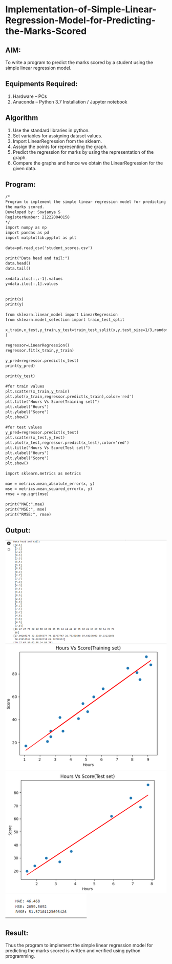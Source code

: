 # Implementation-of-Simple-Linear-Regression-Model-for-Predicting-the-Marks-Scored

## AIM:
To write a program to predict the marks scored by a student using the simple linear regression model.

## Equipments Required:
1. Hardware – PCs
2. Anaconda – Python 3.7 Installation / Jupyter notebook

## Algorithm
1. Use the standard libraries in python.
2. Set variables for assigning dataset values.
3. Import LinearRegression from the sklearn.
4. Assign the points for representing the graph.
5. Predict the regression for marks by using the representation of the graph.
6. Compare the graphs and hence we obtain the LinearRegression for the given
data.

## Program:
```
/*
Program to implement the simple linear regression model for predicting the marks scored.
Developed by: Sowjanya S
RegisterNumber: 212220040158
*/
import numpy as np
import pandas as pd
import matplotlib.pyplot as plt

data=pd.read_csv('student_scores.csv')

print("Data head and tail:")
data.head()
data.tail()

x=data.iloc[:,:-1].values  
y=data.iloc[:,1].values


print(x)
print(y)

from sklearn.linear_model import LinearRegression
from sklearn.model_selection import train_test_split

x_train,x_test,y_train,y_test=train_test_split(x,y,test_size=1/3,random_state=0 )

regressor=LinearRegression() 
regressor.fit(x_train,y_train)

y_pred=regressor.predict(x_test) 
print(y_pred)

print(y_test)

#for train values
plt.scatter(x_train,y_train) 
plt.plot(x_train,regressor.predict(x_train),color='red') 
plt.title("Hours Vs Score(Training set)") 
plt.xlabel("Hours")
plt.ylabel("Score")
plt.show()

#for test values
y_pred=regressor.predict(x_test) 
plt.scatter(x_test,y_test) 
plt.plot(x_test,regressor.predict(x_test),color='red') 
plt.title("Hours Vs Score(Test set)") 
plt.xlabel("Hours")
plt.ylabel("Score")
plt.show()

import sklearn.metrics as metrics

mae = metrics.mean_absolute_error(x, y)
mse = metrics.mean_squared_error(x, y)
rmse = np.sqrt(mse)  

print("MAE:",mae)
print("MSE:", mse)
print("RMSE:", rmse)
```

## Output:
![simple linear regression model for predicting the marks scored](output1.PNG)
![simple linear regression model for predicting the marks scored](output2.PNG)
![simple linear regression model for predicting the marks scored](output3.PNG)
![simple linear regression model for predicting the marks scored](output4.PNG)


## Result:
Thus the program to implement the simple linear regression model for predicting the marks scored is written and verified using python programming.

